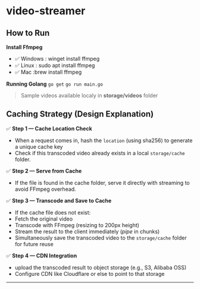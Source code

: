 # video-streamer

## How to Run
**Install Ffmpeg**
- ✅ Windows : winget install ffmpeg
- ✅ Linux : sudo apt install ffmpeg
- ✅ Mac :brew install ffmpeg

**Running Golang**
```go get```
```go run main.go```
> Sample videos available localy in **storage/videos** folder

## Caching Strategy (Design Explanation)

✅ **Step 1 — Cache Location Check**  
- When a request comes in, hash the `location` (using sha256) to generate a unique cache key  
- Check if this transcoded video already exists in a local `storage/cache` folder.

✅ **Step 2 — Serve from Cache**  
- If the file is found in the cache folder, serve it directly with streaming to avoid FFmpeg overhead.

✅ **Step 3 — Transcode and Save to Cache**  
- If the cache file does not exist:
- Fetch the original video
- Transcode with FFmpeg (resizing to 200px height)
- Stream the result to the client immediately (*pipe* in chunks)
- Simultaneously save the transcoded video to the `storage/cache` folder for future reuse

✅ **Step 4 — CDN Integration**  
- upload the transcoded result to object storage (e.g., S3, Alibaba OSS)  
- Configure CDN like Cloudflare or else to point to that storage   
---
